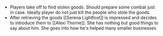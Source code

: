 - Players take off to find stolen goods. Should prepare some combat just in case. Ideally player do not just kill the people who stole the goods.
- After retrieving the goods [[Serena Lightfoot]] is impressed and decides to introduce them to [[Alexi Thorne]]. She has nothing but good things to say about him. She goes into how he's helped many smaller businesses